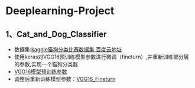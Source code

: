 # Deeplearning-Project
## 1、Cat_and_Dog_Classifier
* 数据集:[kaggle猫狗分类比赛数据集](https://www.kaggle.com/c/dogs-vs-cats/data),[百度云地址](https://pan.baidu.com/s/1dGKIs8L)
* 使用keras对VGG16预训练模型参数进行微调（fineturn）,并重新训练部分层的参数,实现一个猫狗分类器
* [VGG16模型预训练参数](http://pan.baidu.com/s/1geHmOpH)
* 调整后重新训练模型参数：[VGG16_Fineturn](https://pan.baidu.com/s/1nwVXtMT)
